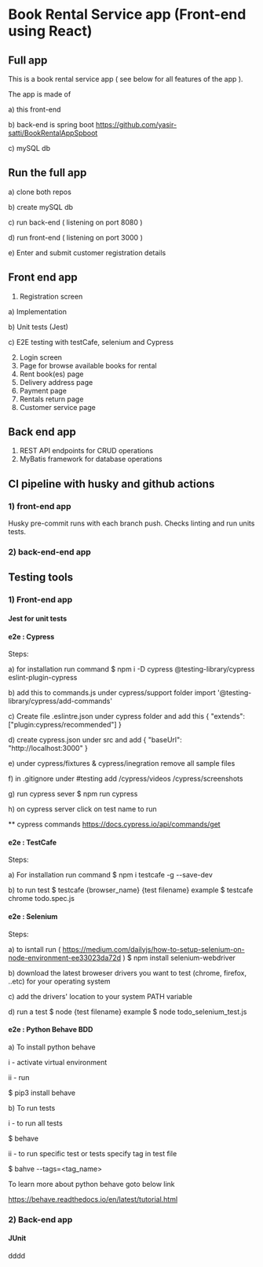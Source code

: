 # **Book Rental Service app (Front-end using React)**

## **Full app**

This is a book rental service app ( see below for all features of the app ).

The app is made of 

a) this front-end

b) back-end is spring boot https://github.com/yasir-satti/BookRentalAppSpboot

c) mySQL db

## **Run the full app**

a) clone both repos

b) create mySQL db

c) run back-end ( listening on port 8080 )

d) run front-end ( listening on port 3000 )

e) Enter and submit customer registration details

## **Front end app**

1. Registration screen

a) Implementation

b) Unit tests (Jest)

c) E2E testing with testCafe, selenium and Cypress

2. Login screen
3. Page for browse available books for rental
4. Rent book(es) page
5. Delivery address page
6. Payment page
7. Rentals return page
8. Customer service page

## **Back end app**

1. REST API endpoints for CRUD operations
2. MyBatis framework for database operations

## **CI pipeline with husky and github actions**

### **1) front-end app**

Husky pre-commit runs with each branch push. Checks linting and run units tests.

### **2) back-end-end app**

## **Testing tools**

### **1) Front-end app**

#### **Jest for unit tests**

#### **e2e : Cypress**

Steps:

a) for installation run command
$ npm i -D cypress @testing-library/cypress eslint-plugin-cypress

b) add this to commands.js under cypress/support folder
import '@testing-library/cypress/add-commands'

c) Create file .eslintre.json under cypress folder and add this
{
    "extends": ["plugin:cypress/recommended"]
}

d) create cypress.json under src and add
{
    "baseUrl": "http://localhost:3000"
}

e) under cypress/fixtures & cypress/inegration remove all sample files

f) in .gitignore under #testing add
/cypress/videos
/cypress/screenshots

g) run cypress sever
$ npm run cypress

h) on cypress server click on test name to run

** cypress commands
https://docs.cypress.io/api/commands/get

#### **e2e : TestCafe**

Steps:

a) For installation run command
$ npm i testcafe -g --save-dev

b) to run test 
$ testcafe {browser_name} {test filename}
example
$ testcafe chrome todo.spec.js

#### **e2e : Selenium**

Steps:

a) to isntall run ( https://medium.com/dailyjs/how-to-setup-selenium-on-node-environment-ee33023da72d )
$ npm install selenium-webdriver

b) download the latest broweser drivers you want to test (chrome, firefox, ..etc) for your operating system

c) add the drivers' location to your system PATH variable 

d) run a test 
$ node {test filename}
example
$ node todo_selenium_test.js

#### **e2e : Python Behave BDD**

a) To install python behave 

i - activate virtual environment

ii - run

$ pip3 install behave

b) To run tests

i - to run all tests

$ behave

ii - to run specific test or tests specify tag in test file

$ bahve --tags=<tag_name>

To learn more about python behave goto below link

https://behave.readthedocs.io/en/latest/tutorial.html

### **2) Back-end app**

#### **JUnit**
dddd
